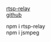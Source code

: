 
[rtsp-relay](https://www.npmjs.com/package/rtsp-relay?activeTab=readme)  
[github](https://github.com/k-yle/rtsp-relay)  

npm i rtsp-relay  
npm i jsmpeg  

















